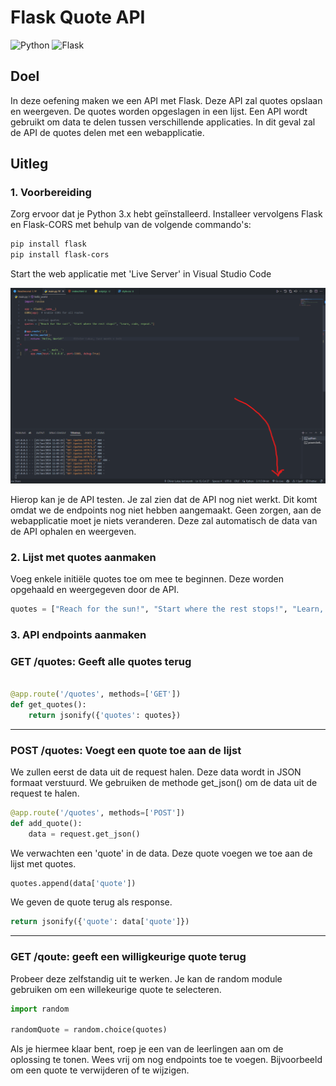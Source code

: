 # Flask Quote API

![Python](https://img.shields.io/badge/python-%233776AB.svg?style=for-the-badge&logo=python&logoColor=white)
![Flask](https://img.shields.io/badge/flask-%23000.svg?style=for-the-badge&logo=flask&logoColor=white)

## Doel

In deze oefening maken we een API met Flask. Deze API zal quotes opslaan en weergeven. De quotes worden opgeslagen in een lijst. Een API wordt gebruikt om data te delen tussen verschillende applicaties. In dit geval zal de API de quotes delen met een webapplicatie.

## Uitleg

### 1. Voorbereiding

Zorg ervoor dat je Python 3.x hebt geïnstalleerd. Installeer vervolgens Flask en Flask-CORS met behulp van de volgende commando's:

```bash
pip install flask
pip install flask-cors
```

Start the web applicatie met 'Live Server' in Visual Studio Code

![Alt text](screenshot.png)

Hierop kan je de API testen. Je zal zien dat de API nog niet werkt. Dit komt omdat we de endpoints nog niet hebben aangemaakt. Geen zorgen, aan de webapplicatie moet je niets veranderen. Deze zal automatisch de data van de API ophalen en weergeven.

### 2. Lijst met quotes aanmaken

Voeg enkele initiële quotes toe om mee te beginnen. Deze worden opgehaald en weergegeven door de API.

```python
quotes = ["Reach for the sun!", "Start where the rest stops!", "Learn, code, repeat."]
```

### 3. API endpoints aanmaken

### GET /quotes: Geeft alle quotes terug

```python

@app.route('/quotes', methods=['GET'])
def get_quotes():
    return jsonify({'quotes': quotes})

```

---

### POST /quotes: Voegt een quote toe aan de lijst

We zullen eerst de data uit de request halen. Deze data wordt in JSON formaat verstuurd. We gebruiken de methode get_json() om de data uit de request te halen.

```python
@app.route('/quotes', methods=['POST'])
def add_quote():
    data = request.get_json()
```

We verwachten een 'quote' in de data. Deze quote voegen we toe aan de lijst met quotes.

```python
quotes.append(data['quote'])
```

We geven de quote terug als response.

```python
return jsonify({'quote': data['quote']})
```

---

### GET /qoute: geeft een willigkeurige quote terug

Probeer deze zelfstandig uit te werken. Je kan de random module gebruiken om een willekeurige quote te selecteren.

```python
import random

randomQuote = random.choice(quotes)
```

Als je hiermee klaar bent, roep je een van de leerlingen aan om de oplossing te tonen. Wees vrij om nog endpoints toe te voegen. Bijvoorbeeld om een quote te verwijderen of te wijzigen.
